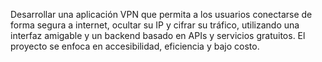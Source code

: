 Desarrollar una aplicación VPN que permita a los usuarios conectarse de forma segura a internet, ocultar su IP y cifrar su tráfico, utilizando una interfaz amigable y un backend basado en APIs y servicios gratuitos. El proyecto se enfoca en accesibilidad, eficiencia y bajo costo.

